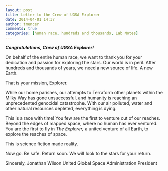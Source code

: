 ```yaml
---
layout: post
title: Letter to the Crew of UGSA Explorer
date: 2014-04-01 14:37
author: tmencer
comments: true
categories: [human race, hundreds and thousands, Lab Notes]
---
```

<em><strong>Congratulations, Crew of UGSA Explorer!</strong></em>

On behalf of the entire human race, we want to thank you for your dedication and passion for exploring the stars. Our world is in peril. After hundreds and thousands of years, we need a new source of life. A new Earth.

That is your mission, Explorer.

While our home parishes, our attempts to Terraform other planets within the Milky Way has gone unsuccessful, and humanity is reaching an unprecedented genocidal catastrophe. With our air polluted, water and other natural resources depleted, everything is dying.

This is a race with time! You few are the first to venture out of our reaches. Beyond the edges of mapped space, where no human has ever ventured. You are the first to fly in <em>The Explorer,</em> a united venture of all Earth, to explore the reaches of space.

This is science fiction made reality.

Now go. Be safe. Return soon. We will look to the stars for your return.

Sincerely,
Jonathan Wilson
United Global Space Administration President

&nbsp;
